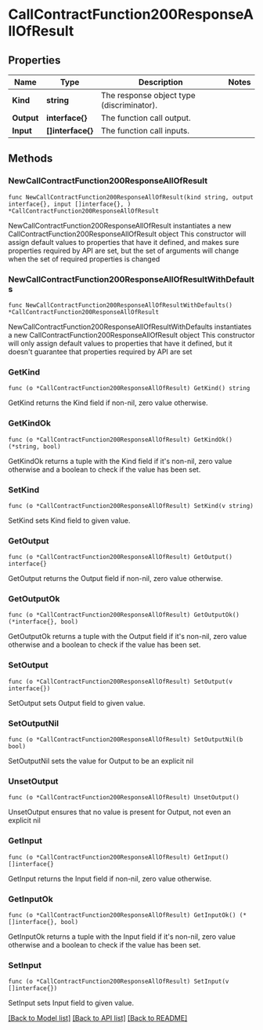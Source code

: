 # CallContractFunction200ResponseAllOfResult

## Properties

Name | Type | Description | Notes
------------ | ------------- | ------------- | -------------
**Kind** | **string** | The response object type (discriminator). | 
**Output** | **interface{}** | The function call output. | 
**Input** | **[]interface{}** | The function call inputs. | 

## Methods

### NewCallContractFunction200ResponseAllOfResult

`func NewCallContractFunction200ResponseAllOfResult(kind string, output interface{}, input []interface{}, ) *CallContractFunction200ResponseAllOfResult`

NewCallContractFunction200ResponseAllOfResult instantiates a new CallContractFunction200ResponseAllOfResult object
This constructor will assign default values to properties that have it defined,
and makes sure properties required by API are set, but the set of arguments
will change when the set of required properties is changed

### NewCallContractFunction200ResponseAllOfResultWithDefaults

`func NewCallContractFunction200ResponseAllOfResultWithDefaults() *CallContractFunction200ResponseAllOfResult`

NewCallContractFunction200ResponseAllOfResultWithDefaults instantiates a new CallContractFunction200ResponseAllOfResult object
This constructor will only assign default values to properties that have it defined,
but it doesn't guarantee that properties required by API are set

### GetKind

`func (o *CallContractFunction200ResponseAllOfResult) GetKind() string`

GetKind returns the Kind field if non-nil, zero value otherwise.

### GetKindOk

`func (o *CallContractFunction200ResponseAllOfResult) GetKindOk() (*string, bool)`

GetKindOk returns a tuple with the Kind field if it's non-nil, zero value otherwise
and a boolean to check if the value has been set.

### SetKind

`func (o *CallContractFunction200ResponseAllOfResult) SetKind(v string)`

SetKind sets Kind field to given value.


### GetOutput

`func (o *CallContractFunction200ResponseAllOfResult) GetOutput() interface{}`

GetOutput returns the Output field if non-nil, zero value otherwise.

### GetOutputOk

`func (o *CallContractFunction200ResponseAllOfResult) GetOutputOk() (*interface{}, bool)`

GetOutputOk returns a tuple with the Output field if it's non-nil, zero value otherwise
and a boolean to check if the value has been set.

### SetOutput

`func (o *CallContractFunction200ResponseAllOfResult) SetOutput(v interface{})`

SetOutput sets Output field to given value.


### SetOutputNil

`func (o *CallContractFunction200ResponseAllOfResult) SetOutputNil(b bool)`

 SetOutputNil sets the value for Output to be an explicit nil

### UnsetOutput
`func (o *CallContractFunction200ResponseAllOfResult) UnsetOutput()`

UnsetOutput ensures that no value is present for Output, not even an explicit nil
### GetInput

`func (o *CallContractFunction200ResponseAllOfResult) GetInput() []interface{}`

GetInput returns the Input field if non-nil, zero value otherwise.

### GetInputOk

`func (o *CallContractFunction200ResponseAllOfResult) GetInputOk() (*[]interface{}, bool)`

GetInputOk returns a tuple with the Input field if it's non-nil, zero value otherwise
and a boolean to check if the value has been set.

### SetInput

`func (o *CallContractFunction200ResponseAllOfResult) SetInput(v []interface{})`

SetInput sets Input field to given value.



[[Back to Model list]](../README.md#documentation-for-models) [[Back to API list]](../README.md#documentation-for-api-endpoints) [[Back to README]](../README.md)


